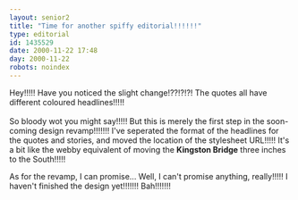 ```yaml
---
layout: senior2
title: "Time for another spiffy editorial!!!!!!"
type: editorial
id: 1435529
date: 2000-11-22 17:48
day: 2000-11-22
robots: noindex
---
```

Hey!!!!! Have you noticed the slight change!??!?!?! The quotes all have different coloured headlines!!!!!<br/><br/>So bloody wot you might say!!!!! But this is merely the first step in the soon-coming design revamp!!!!!!! I've seperated the format of the headlines for the quotes and stories, and moved the location of the stylesheet URL!!!!! It's a bit like the webby equivalent of moving the <b>Kingston Bridge</b> three inches to the South!!!!!

As for the revamp, I can promise... Well, I can't promise anything, really!!!!! I haven't finished the design yet!!!!!!! Bah!!!!!!!
